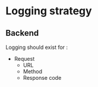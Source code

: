 Logging strategy
=======================

Backend
-------------

Logging should exist for :

* Request
    * URL
    * Method
    * Response code